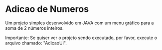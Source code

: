 # Adicao de Numeros
Um projeto simples desenvolvido em JAVA com um menu gráfico para a soma de 2 números inteiros.


Importante: Se quiser ver o projeto sendo executado, por favor, execute o arquivo chamado: "AdicaoUI". 
